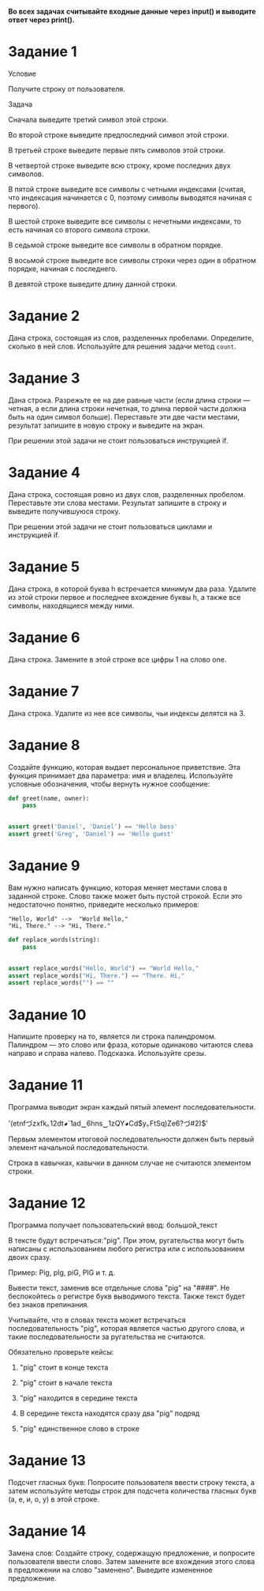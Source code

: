 **Во всех задачах считывайте входные данные через input() и выводите ответ через print().**

# Задание 1

Условие

Получите строку от пользователя.

Задача

Сначала выведите третий символ этой строки.

Во второй строке выведите предпоследний символ этой строки.

В третьей строке выведите первые пять символов этой строки.

В четвертой строке выведите всю строку, кроме последних двух символов.

В пятой строке выведите все символы с четными индексами (считая, что индексация начинается с 0, поэтому символы
выводятся начиная с первого).

В шестой строке выведите все символы с нечетными индексами, то есть начиная со второго символа строки.

В седьмой строке выведите все символы в обратном порядке.

В восьмой строке выведите все символы строки через один в обратном порядке, начиная с последнего.

В девятой строке выведите длину данной строки.

# Задание 2

Дана строка, состоящая из слов, разделенных пробелами. Определите, сколько в ней слов. Используйте для решения задачи
метод `count`.

# Задание 3

Дана строка. Разрежьте ее на две равные части (если длина строки — четная, а если длина строки нечетная, то длина
первой части должна быть на один символ больше). Переставьте эти две части местами, результат запишите в новую строку
и выведите на экран.

При решении этой задачи не стоит пользоваться инструкцией if.

# Задание 4

Дана строка, состоящая ровно из двух слов, разделенных пробелом. Переставьте эти слова местами. Результат запишите в
строку и выведите получившуюся строку.

При решении этой задачи не стоит пользоваться циклами и инструкцией if.

# Задание 5

Дана строка, в которой буква h встречается минимум два раза. Удалите из этой строки первое и последнее вхождение
буквы h, а также все символы, находящиеся между ними.

# Задание 6

Дана строка. Замените в этой строке все цифры 1 на слово one.

# Задание 7

Дана строка. Удалите из нее все символы, чьи индексы делятся на 3.

# Задание 8

Создайте функцию, которая выдает персональное приветствие. Эта функция принимает два параметра: имя и владелец.
Используйте условные обозначения, чтобы вернуть нужное сообщение:

```python
def greet(name, owner):
    pass


assert greet('Daniel', 'Daniel') == 'Hello boss'
assert greet('Greg', 'Daniel') == 'Hello guest'
```

# Задание 9

Вам нужно написать функцию, которая меняет местами слова в заданной строке.
Слово также может быть пустой строкой. Если это недостаточно понятно, приведите несколько примеров:

```text
"Hello, World" -->  "World Hello,"
"Hi, There." --> "Hi, There."
```

```python
def replaсe_words(string):
    pass


assert replaсe_words("Hello, World") == "World Hello,"
assert replaсe_words("Hi, There.") == "There. Hi,"
assert replaсe_words("") == ""
```

# Задание 10

Напишите проверку на то, является ли строка палиндромом. Палиндром — это слово или фраза, которые одинаково читаются
слева направо и справа налево.
Подсказка. Используйте срезы.

# Задание 11

Программа выводит экран каждый пятый элемент последовательности.

'(etnfづzxfk｡12dt◕`1ad‿6hns‿1zQY◕Cd$y｡FtSq)Ze6?づ#2)$'

Первым элементом итоговой последовательности должен быть первый элемент начальной последовательности.

Строка в кавычках, кавычки в данном случае не считаются элементом строки.

# Задание 12

Программа получает пользовательский ввод: большой_текст

В тексте будут встречаться:"pig". При этом, ругательства могут быть написаны с использованием любого
регистра или с использованием двоих сразу.

Пример: Pig, pIg, piG, PIG и т. д.

Вывести текст, заменив все отдельные слова "pig" на "####". Не беспокойтесь о регистре букв выводимого текста. Также
текст будет без знаков препинания.

Учитывайте, что в словах текста может встречаться последовательность "pig", которая является частью другого слова, и
такие последовательности за ругательства не считаются.

Обязательно проверьте кейсы:

1) "pig" стоит в конце текста

2) "pig" стоит в начале текста

3) "pig" находится в середине текста

4) В середине текста находятся сразу два "pig" подряд

5) "pig" единственное слово в строке

# Задание 13

Подсчет гласных букв: Попросите пользователя ввести строку текста, а затем используйте методы строк для подсчета
количества гласных букв (а, е, и, о, у) в этой строке.

# Задание 14

Замена слов: Создайте строку, содержащую предложение, и попросите пользователя ввести слово. Затем замените все
вхождения этого слова в предложении на слово "заменено". Выведите измененное предложение.
